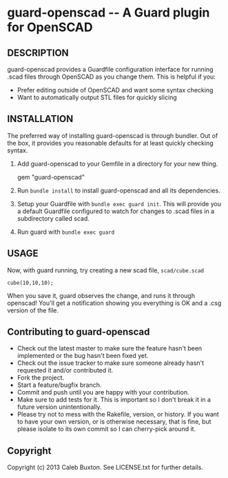 guard-openscad -- A Guard plugin for OpenSCAD
=============================================

## DESCRIPTION

guard-openscad provides a Guardfile configuration interface for running .scad files through OpenSCAD as you change them. This is helpful if you:

* Prefer editing outside of OpenSCAD and want some syntax checking
* Want to automatically output STL files for quickly slicing


## INSTALLATION

The preferred way of installing guard-openscad is through bundler. Out of the box, it provides you reasonable defaults for at least quickly checking syntax.

1. Add guard-openscad to your Gemfile in a directory for your new thing.

    gem "guard-openscad"

1. Run `bundle install` to install guard-openscad and all its dependencies.
1. Setup your Guardfile with `bundle exec guard init`. This will provide you a default Guardfile configured to watch for changes to .scad files in a subdirectory called scad.
1. Run guard with `bundle exec guard`

## USAGE

Now, with guard running, try creating a new scad file, `scad/cube.scad`

    cube(10,10,10);

When you save it, guard observes the change, and runs it through openscad! You'll get a notification showing you everything is OK and a .csg version of the file.

## Contributing to guard-openscad
 
* Check out the latest master to make sure the feature hasn't been implemented or the bug hasn't been fixed yet.
* Check out the issue tracker to make sure someone already hasn't requested it and/or contributed it.
* Fork the project.
* Start a feature/bugfix branch.
* Commit and push until you are happy with your contribution.
* Make sure to add tests for it. This is important so I don't break it in a future version unintentionally.
* Please try not to mess with the Rakefile, version, or history. If you want to have your own version, or is otherwise necessary, that is fine, but please isolate to its own commit so I can cherry-pick around it.

## Copyright

Copyright (c) 2013 Caleb Buxton. See LICENSE.txt for
further details.
